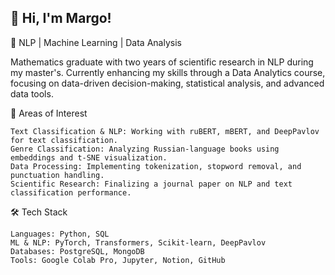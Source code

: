 ## 👋 Hi, I'm Margo!

<!--
**TyamanovaMargo/TyamanovaMargo** is a ✨ _special_ ✨ repository because its `README.md` (this file) appears on your GitHub profile.

Here are some ideas to get you started:

- 🔭 I’m currently working on ...
- 🌱 I’m currently learning ...
- 👯 I’m looking to collaborate on ...
- 🤔 I’m looking for help with ...
- 💬 Ask me about ...
- 📫 How to reach me: ...
- 😄 Pronouns: ...
- ⚡ Fun fact: ...
-->


 🚀 NLP | Machine Learning | Data Analysis

Mathematics graduate with two years of scientific research in NLP during my master's. Currently enhancing my skills through a Data Analytics course, focusing on data-driven decision-making, statistical analysis, and advanced data tools.

🔬 Areas of Interest

    Text Classification & NLP: Working with ruBERT, mBERT, and DeepPavlov for text classification.
    Genre Classification: Analyzing Russian-language books using embeddings and t-SNE visualization.
    Data Processing: Implementing tokenization, stopword removal, and punctuation handling.
    Scientific Research: Finalizing a journal paper on NLP and text classification performance.

🛠 Tech Stack

    Languages: Python, SQL
    ML & NLP: PyTorch, Transformers, Scikit-learn, DeepPavlov
    Databases: PostgreSQL, MongoDB
    Tools: Google Colab Pro, Jupyter, Notion, GitHub
